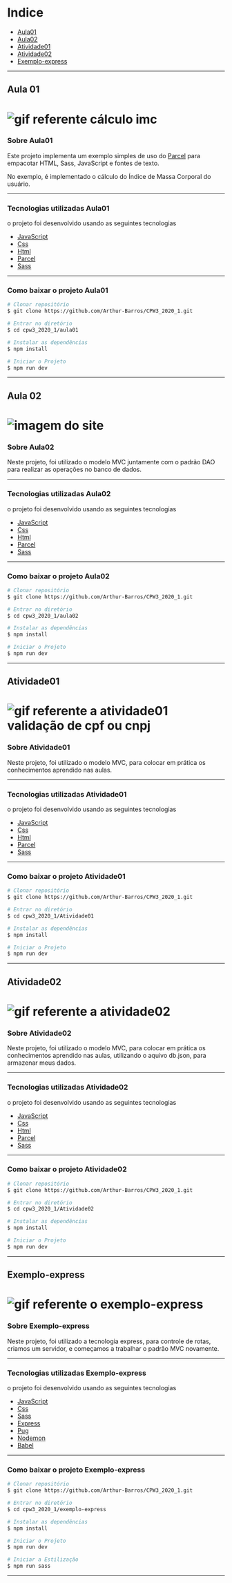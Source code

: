 # **Indice**
- [Aula01](#aula-01)
- [Aula02](#aula-02)
- [Atividade01](#atividade01)
- [Atividade02](#atividade02)
- [Exemplo-express](#exemplo-express)

---

## **Aula 01**
<h1>
  <img src="https://ik.imagekit.io/xlj9cejf8v/calculoimc_vA36KfVGH.gif" alt="gif referente cálculo imc">
</h1>

### Sobre Aula01
Este projeto implementa um exemplo simples de uso do [Parcel](https://parceljs.org/) para empacotar HTML, Sass, JavaScript e fontes de texto.

No exemplo, é implementado o cálculo do Índice de Massa Corporal do usuário.

---

### Tecnologias utilizadas Aula01

o projeto foi desenvolvido usando as seguintes tecnologias

- [JavaScript](https://developer.mozilla.org/pt-BR/docs/Web/JavaScript)
- [Css](https://www.w3schools.com/Css/)
- [Html](https://www.w3schools.com/html/)
- [Parcel](https://parceljs.org/)
- [Sass](https://sass-lang.com/) 

---

### Como baixar o projeto Aula01

```bash
# Clonar repositório
$ git clone https://github.com/Arthur-Barros/CPW3_2020_1.git

# Entrar no diretório
$ cd cpw3_2020_1/aula01

# Instalar as dependências
$ npm install

# Iniciar o Projeto
$ npm run dev

```

---

## **Aula 02**
<h1>
  <img src="https://ik.imagekit.io/xlj9cejf8v/Aula02-CPW3_bVXr_XFhj.png" alt="imagem do site">
</h1>

### Sobre Aula02
Neste projeto, foi utilizado o modelo MVC juntamente com o padrão DAO para realizar as operações no banco de dados.

---

### Tecnologias utilizadas Aula02

o projeto foi desenvolvido usando as seguintes tecnologias

- [JavaScript](https://developer.mozilla.org/pt-BR/docs/Web/JavaScript)
- [Css](https://www.w3schools.com/Css/)
- [Html](https://www.w3schools.com/html/)
- [Parcel](https://parceljs.org/)
- [Sass](https://sass-lang.com/) 

---

### Como baixar o projeto Aula02

```bash
# Clonar repositório
$ git clone https://github.com/Arthur-Barros/CPW3_2020_1.git

# Entrar no diretório
$ cd cpw3_2020_1/aula02

# Instalar as dependências
$ npm install

# Iniciar o Projeto
$ npm run dev

```

---

## **Atividade01**
<h1>
  <img src="https://ik.imagekit.io/xlj9cejf8v/validacao_v4Ux7xA3F.gif" alt="gif referente a atividade01 validação de cpf ou cnpj">
</h1>

### Sobre Atividade01
Neste projeto, foi utilizado o modelo MVC, para colocar em prática os conhecimentos aprendido nas aulas.

---

### Tecnologias utilizadas Atividade01

o projeto foi desenvolvido usando as seguintes tecnologias

- [JavaScript](https://developer.mozilla.org/pt-BR/docs/Web/JavaScript)
- [Css](https://www.w3schools.com/Css/)
- [Html](https://www.w3schools.com/html/)
- [Parcel](https://parceljs.org/)
- [Sass](https://sass-lang.com/) 

---

### Como baixar o projeto Atividade01

```bash
# Clonar repositório
$ git clone https://github.com/Arthur-Barros/CPW3_2020_1.git

# Entrar no diretório
$ cd cpw3_2020_1/Atividade01

# Instalar as dependências
$ npm install

# Iniciar o Projeto
$ npm run dev

```

---

## **Atividade02**
<h1>
  <img src="https://ik.imagekit.io/xlj9cejf8v/copa_rUXMovEO0.gif" alt="gif referente a atividade02">
</h1>

### Sobre Atividade02
Neste projeto, foi utilizado o modelo MVC, para colocar em prática os conhecimentos aprendido nas aulas, utilizando o aquivo db.json, para armazenar meus dados.

---

### Tecnologias utilizadas Atividade02

o projeto foi desenvolvido usando as seguintes tecnologias

- [JavaScript](https://developer.mozilla.org/pt-BR/docs/Web/JavaScript)
- [Css](https://www.w3schools.com/Css/)
- [Html](https://www.w3schools.com/html/)
- [Parcel](https://parceljs.org/)
- [Sass](https://sass-lang.com/) 

---

### Como baixar o projeto Atividade02

```bash
# Clonar repositório
$ git clone https://github.com/Arthur-Barros/CPW3_2020_1.git

# Entrar no diretório
$ cd cpw3_2020_1/Atividade02

# Instalar as dependências
$ npm install

# Iniciar o Projeto
$ npm run dev

```

---

## **Exemplo-express**
<h1>
  <img src="https://ik.imagekit.io/xlj9cejf8v/loja_2tJa9v5aP.gif" alt="gif referente o exemplo-express">
</h1>

### Sobre Exemplo-express
Neste projeto, foi utilizado a tecnologia express, para controle de rotas, criamos um servidor, e começamos a trabalhar o padrão MVC novamente. 

---

### Tecnologias utilizadas Exemplo-express

o projeto foi desenvolvido usando as seguintes tecnologias

- [JavaScript](https://developer.mozilla.org/pt-BR/docs/Web/JavaScript)
- [Css](https://www.w3schools.com/Css/)
- [Sass](https://sass-lang.com/)
- [Express](https://expressjs.com/pt-br/)
- [Pug](https://pugjs.org/api/getting-started.html)
- [Nodemon](https://www.npmjs.com/package/nodemon)
- [Babel](https://babeljs.io/)

---

### Como baixar o projeto Exemplo-express

```bash
# Clonar repositório
$ git clone https://github.com/Arthur-Barros/CPW3_2020_1.git

# Entrar no diretório
$ cd cpw3_2020_1/exemplo-express

# Instalar as dependências
$ npm install

# Iniciar o Projeto
$ npm run dev

# Iniciar a Estilização
$ npm run sass

```

---

